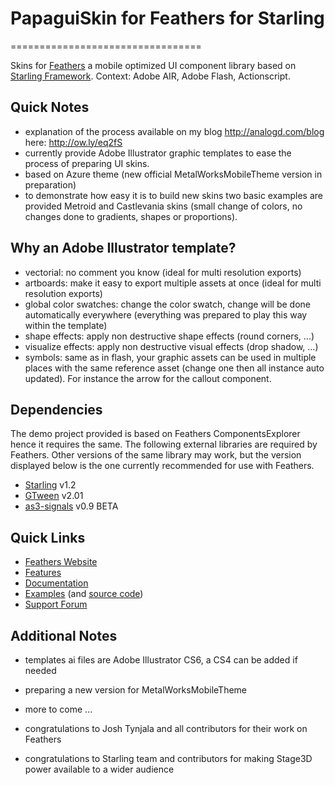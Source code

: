 # PapaguiSkin for Feathers for Starling
=================================

Skins for [Feathers](http://feathersui.com/) a mobile optimized UI component library based on [Starling Framework](http://starling-framework.org/). Context: Adobe AIR, Adobe Flash, Actionscript.

## Quick Notes

* explanation of the process available on my blog http://analogd.com/blog here: http://ow.ly/eq2fS
* currently provide Adobe Illustrator graphic templates to ease the process of preparing UI skins.
* based on Azure theme (new official MetalWorksMobileTheme version in preparation)
* to demonstrate how easy it is to build new skins two basic examples are provided Metroid and Castlevania skins (small change of colors, no changes done to gradients, shapes or proportions). 

## Why an Adobe Illustrator template?

* vectorial: no comment you know (ideal for multi resolution exports)
* artboards: make it easy to export multiple assets at once (ideal for multi resolution exports)
* global color swatches: change the color swatch, change will be done automatically everywhere (everything was prepared to play this way within the template)
* shape effects: apply non destructive shape effects (round corners, ...)
* visualize effects: apply non destructive visual effects (drop shadow, ...)
* symbols: same as in flash, your graphic assets can be used in multiple places with the same reference asset (change one then all instance auto updated). For instance the arrow for the callout component.

## Dependencies

The demo project provided is based on Feathers ComponentsExplorer hence it requires the same. 
The following external libraries are required by Feathers. Other versions of the same library may work, but the version displayed below is the one currently recommended for use with Feathers.

* [Starling](http://gamua.com/starling/) v1.2
* [GTween](http://gskinner.com/libraries/gtween/) v2.01
* [as3-signals](https://github.com/robertpenner/as3-signals) v0.9 BETA

## Quick Links

* [Feathers Website](http://feathersui.com/)
* [Features](http://wiki.starling-framework.org/feathers/features)
* [Documentation](http://wiki.starling-framework.org/feathers/start)
* [Examples](http://feathersui.com/examples/) (and [source code](https://github.com/joshtynjala/feathers-examples))
* [Support Forum](http://forum.starling-framework.org/forum/feathers)

## Additional Notes

* templates ai files are Adobe Illustrator CS6, a CS4 can be added if needed
* preparing a new version for MetalWorksMobileTheme
* more to come ...

* congratulations to Josh Tynjala and all contributors for their work on Feathers
* congratulations to Starling team and contributors for making Stage3D power available to a wider audience
